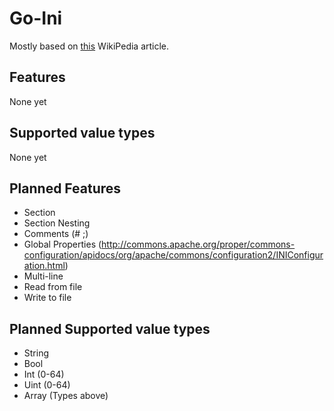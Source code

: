 # Go-Ini

Mostly based on [this](https://en.wikipedia.org/wiki/INI_file) WikiPedia article.

## Features

None yet

## Supported value types

None yet

## Planned Features

- Section
- Section Nesting
- Comments (# ;)
- Global Properties (http://commons.apache.org/proper/commons-configuration/apidocs/org/apache/commons/configuration2/INIConfiguration.html)
- Multi-line
- Read from file
- Write to file

## Planned Supported value types

- String
- Bool
- Int (0-64)
- Uint (0-64)
- Array (Types above)
